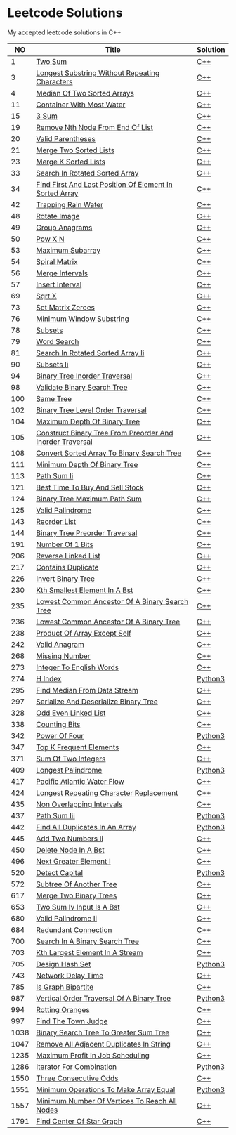 
# Leetcode Solutions
My accepted leetcode solutions in C++

|NO|Title|Solution|
|---|-----|--------|
|1|[Two Sum](https://leetcode.com/problems/two-sum)|[C++](1.two-sum.cpp)|
|3|[Longest Substring Without Repeating Characters](https://leetcode.com/problems/longest-substring-without-repeating-characters)|[C++](3.longest-substring-without-repeating-characters.cpp)|
|4|[Median Of Two Sorted Arrays](https://leetcode.com/problems/median-of-two-sorted-arrays)|[C++](4.median-of-two-sorted-arrays.cpp)|
|11|[Container With Most Water](https://leetcode.com/problems/container-with-most-water)|[C++](11.container-with-most-water.cpp)|
|15|[3 Sum](https://leetcode.com/problems/3-sum)|[C++](15.3-sum.cpp)|
|19|[Remove Nth Node From End Of List](https://leetcode.com/problems/remove-nth-node-from-end-of-list)|[C++](19.remove-nth-node-from-end-of-list.cpp)|
|20|[Valid Parentheses](https://leetcode.com/problems/valid-parentheses)|[C++](20.valid-parentheses.cpp)|
|21|[Merge Two Sorted Lists](https://leetcode.com/problems/merge-two-sorted-lists)|[C++](21.merge-two-sorted-lists.cpp)|
|23|[Merge K Sorted Lists](https://leetcode.com/problems/merge-k-sorted-lists)|[C++](23.merge-k-sorted-lists.cpp)|
|33|[Search In Rotated Sorted Array](https://leetcode.com/problems/search-in-rotated-sorted-array)|[C++](33.search-in-rotated-sorted-array.cpp)|
|34|[Find First And Last Position Of Element In Sorted Array](https://leetcode.com/problems/find-first-and-last-position-of-element-in-sorted-array)|[C++](34.find-first-and-last-position-of-element-in-sorted-array.cpp)|
|42|[Trapping Rain Water](https://leetcode.com/problems/trapping-rain-water)|[C++](42.trapping-rain-water.cpp)|
|48|[Rotate Image](https://leetcode.com/problems/rotate-image)|[C++](48.rotate-image.cpp)|
|49|[Group Anagrams](https://leetcode.com/problems/group-anagrams)|[C++](49.group-anagrams.cpp)|
|50|[Pow X N](https://leetcode.com/problems/pow-x-n)|[C++](50.pow-x-n.cpp)|
|53|[Maximum Subarray](https://leetcode.com/problems/maximum-subarray)|[C++](53.maximum-subarray.cpp)|
|54|[Spiral Matrix](https://leetcode.com/problems/spiral-matrix)|[C++](54.spiral-matrix.cpp)|
|56|[Merge Intervals](https://leetcode.com/problems/merge-intervals)|[C++](56.merge-intervals.cpp)|
|57|[Insert Interval](https://leetcode.com/problems/insert-interval)|[C++](57.insert-interval.cpp)|
|69|[Sqrt X](https://leetcode.com/problems/sqrt-x)|[C++](69.sqrt-x.cpp)|
|73|[Set Matrix Zeroes](https://leetcode.com/problems/set-matrix-zeroes)|[C++](73.set-matrix-zeroes.cpp)|
|76|[Minimum Window Substring](https://leetcode.com/problems/minimum-window-substring)|[C++](76.minimum-window-substring.cpp)|
|78|[Subsets](https://leetcode.com/problems/subsets)|[C++](78.subsets.cpp)|
|79|[Word Search](https://leetcode.com/problems/word-search)|[C++](79.word-search.cpp)|
|81|[Search In Rotated Sorted Array Ii](https://leetcode.com/problems/search-in-rotated-sorted-array-ii)|[C++](81.search-in-rotated-sorted-array-ii.cpp)|
|90|[Subsets Ii](https://leetcode.com/problems/subsets-ii)|[C++](90.subsets-ii.cpp)|
|94|[Binary Tree Inorder Traversal](https://leetcode.com/problems/binary-tree-inorder-traversal)|[C++](94.binary-tree-inorder-traversal.cpp)|
|98|[Validate Binary Search Tree](https://leetcode.com/problems/validate-binary-search-tree)|[C++](98.validate-binary-search-tree.cpp)|
|100|[Same Tree](https://leetcode.com/problems/same-tree)|[C++](100.same-tree.cpp)|
|102|[Binary Tree Level Order Traversal](https://leetcode.com/problems/binary-tree-level-order-traversal)|[C++](102.binary-tree-level-order-traversal.cpp)|
|104|[Maximum Depth Of Binary Tree](https://leetcode.com/problems/maximum-depth-of-binary-tree)|[C++](104.maximum-depth-of-binary-tree.cpp)|
|105|[Construct Binary Tree From Preorder And Inorder Traversal](https://leetcode.com/problems/construct-binary-tree-from-preorder-and-inorder-traversal)|[C++](105.construct-binary-tree-from-preorder-and-inorder-traversal.cpp)|
|108|[Convert Sorted Array To Binary Search Tree](https://leetcode.com/problems/convert-sorted-array-to-binary-search-tree)|[C++](108.convert-sorted-array-to-binary-search-tree.cpp)|
|111|[Minimum Depth Of Binary Tree](https://leetcode.com/problems/minimum-depth-of-binary-tree)|[C++](111.minimum-depth-of-binary-tree.cpp)|
|113|[Path Sum Ii](https://leetcode.com/problems/path-sum-ii)|[C++](113.path-sum-ii.cpp)|
|121|[Best Time To Buy And Sell Stock](https://leetcode.com/problems/best-time-to-buy-and-sell-stock)|[C++](121.best-time-to-buy-and-sell-stock.cpp)|
|124|[Binary Tree Maximum Path Sum](https://leetcode.com/problems/binary-tree-maximum-path-sum)|[C++](124.binary-tree-maximum-path-sum.cpp)|
|125|[Valid Palindrome](https://leetcode.com/problems/valid-palindrome)|[C++](125.valid-palindrome.cpp)|
|143|[Reorder List](https://leetcode.com/problems/reorder-list)|[C++](143.reorder-list.cpp)|
|144|[Binary Tree Preorder Traversal](https://leetcode.com/problems/binary-tree-preorder-traversal)|[C++](144.binary-tree-preorder-traversal.cpp)|
|191|[Number Of 1 Bits](https://leetcode.com/problems/number-of-1-bits)|[C++](191.number-of-1-bits.cpp)|
|206|[Reverse Linked List](https://leetcode.com/problems/reverse-linked-list)|[C++](206.reverse-linked-list.cpp)|
|217|[Contains Duplicate](https://leetcode.com/problems/contains-duplicate)|[C++](217.contains-duplicate.cpp)|
|226|[Invert Binary Tree](https://leetcode.com/problems/invert-binary-tree)|[C++](226.invert-binary-tree.cpp)|
|230|[Kth Smallest Element In A Bst](https://leetcode.com/problems/kth-smallest-element-in-a-bst)|[C++](230.kth-smallest-element-in-a-bst.cpp)|
|235|[Lowest Common Ancestor Of A Binary Search Tree](https://leetcode.com/problems/lowest-common-ancestor-of-a-binary-search-tree)|[C++](235.lowest-common-ancestor-of-a-binary-search-tree.cpp)|
|236|[Lowest Common Ancestor Of A Binary Tree](https://leetcode.com/problems/lowest-common-ancestor-of-a-binary-tree)|[C++](236.lowest-common-ancestor-of-a-binary-tree.cpp)|
|238|[Product Of Array Except Self](https://leetcode.com/problems/product-of-array-except-self)|[C++](238.product-of-array-except-self.cpp)|
|242|[Valid Anagram](https://leetcode.com/problems/valid-anagram)|[C++](242.valid-anagram.cpp)|
|268|[Missing Number](https://leetcode.com/problems/missing-number)|[C++](268.missing-number.cpp)|
|273|[Integer To English Words](https://leetcode.com/problems/integer-to-english-words)|[C++](273.integer-to-english-words.cpp)|
|274|[H Index](https://leetcode.com/problems/h-index)|[Python3](274.h-index.py)|
|295|[Find Median From Data Stream](https://leetcode.com/problems/find-median-from-data-stream)|[C++](295.find-median-from-data-stream.cpp)|
|297|[Serialize And Deserialize Binary Tree](https://leetcode.com/problems/serialize-and-deserialize-binary-tree)|[C++](297.serialize-and-deserialize-binary-tree.cpp)|
|328|[Odd Even Linked List](https://leetcode.com/problems/odd-even-linked-list)|[C++](328.odd-even-linked-list.cpp)|
|338|[Counting Bits](https://leetcode.com/problems/counting-bits)|[C++](338.counting-bits.cpp)|
|342|[Power Of Four](https://leetcode.com/problems/power-of-four)|[Python3](342.power-of-four.py)|
|347|[Top K Frequent Elements](https://leetcode.com/problems/top-k-frequent-elements)|[C++](347.top-k-frequent-elements.cpp)|
|371|[Sum Of Two Integers](https://leetcode.com/problems/sum-of-two-integers)|[C++](371.sum-of-two-integers.cpp)|
|409|[Longest Palindrome](https://leetcode.com/problems/longest-palindrome)|[Python3](409.longest-palindrome.py)|
|417|[Pacific Atlantic Water Flow](https://leetcode.com/problems/pacific-atlantic-water-flow)|[C++](417.pacific-atlantic-water-flow.cpp)|
|424|[Longest Repeating Character Replacement](https://leetcode.com/problems/longest-repeating-character-replacement)|[C++](424.longest-repeating-character-replacement.cpp)|
|435|[Non Overlapping Intervals](https://leetcode.com/problems/non-overlapping-intervals)|[C++](435.non-overlapping-intervals.cpp)|
|437|[Path Sum Iii](https://leetcode.com/problems/path-sum-iii)|[Python3](437.path-sum-iii.py)|
|442|[Find All Duplicates In An Array](https://leetcode.com/problems/find-all-duplicates-in-an-array)|[Python3](442.find-all-duplicates-in-an-array.py)|
|445|[Add Two Numbers Ii](https://leetcode.com/problems/add-two-numbers-ii)|[C++](445.add-two-numbers-ii.cpp)|
|450|[Delete Node In A Bst](https://leetcode.com/problems/delete-node-in-a-bst)|[C++](450.delete-node-in-a-bst.cpp)|
|496|[Next Greater Element I](https://leetcode.com/problems/next-greater-element-i)|[C++](496.next-greater-element-i.cpp)|
|520|[Detect Capital](https://leetcode.com/problems/detect-capital)|[Python3](520.detect-capital.py)|
|572|[Subtree Of Another Tree](https://leetcode.com/problems/subtree-of-another-tree)|[C++](572.subtree-of-another-tree.cpp)|
|617|[Merge Two Binary Trees](https://leetcode.com/problems/merge-two-binary-trees)|[C++](617.merge-two-binary-trees.cpp)|
|653|[Two Sum Iv Input Is A Bst](https://leetcode.com/problems/two-sum-iv-input-is-a-bst)|[C++](653.two-sum-iv-input-is-a-bst.cpp)|
|680|[Valid Palindrome Ii](https://leetcode.com/problems/valid-palindrome-ii)|[C++](680.valid-palindrome-ii.cpp)|
|684|[Redundant Connection](https://leetcode.com/problems/redundant-connection)|[C++](684.redundant-connection.cpp)|
|700|[Search In A Binary Search Tree](https://leetcode.com/problems/search-in-a-binary-search-tree)|[C++](700.search-in-a-binary-search-tree.cpp)|
|703|[Kth Largest Element In A Stream](https://leetcode.com/problems/kth-largest-element-in-a-stream)|[C++](703.kth-largest-element-in-a-stream.cpp)|
|705|[Design Hash Set](https://leetcode.com/problems/design-hash-set)|[Python3](705.design-hash-set.py)|
|743|[Network Delay Time](https://leetcode.com/problems/network-delay-time)|[C++](743.network-delay-time.cpp)|
|785|[Is Graph Bipartite](https://leetcode.com/problems/is-graph-bipartite)|[C++](785.is-graph-bipartite.cpp)|
|987|[Vertical Order Traversal Of A Binary Tree](https://leetcode.com/problems/vertical-order-traversal-of-a-binary-tree)|[Python3](987.vertical-order-traversal-of-a-binary-tree.py)|
|994|[Rotting Oranges](https://leetcode.com/problems/rotting-oranges)|[C++](994.rotting-oranges.cpp)|
|997|[Find The Town Judge](https://leetcode.com/problems/find-the-town-judge)|[C++](997.find-the-town-judge.cpp)|
|1038|[Binary Search Tree To Greater Sum Tree](https://leetcode.com/problems/binary-search-tree-to-greater-sum-tree)|[C++](1038.binary-search-tree-to-greater-sum-tree.cpp)|
|1047|[Remove All Adjacent Duplicates In String](https://leetcode.com/problems/remove-all-adjacent-duplicates-in-string)|[C++](1047.remove-all-adjacent-duplicates-in-string.cpp)|
|1235|[Maximum Profit In Job Scheduling](https://leetcode.com/problems/maximum-profit-in-job-scheduling)|[C++](1235.maximum-profit-in-job-scheduling.cpp)|
|1286|[Iterator For Combination](https://leetcode.com/problems/iterator-for-combination)|[Python3](1286.iterator-for-combination.py)|
|1550|[Three Consecutive Odds](https://leetcode.com/problems/three-consecutive-odds)|[C++](1550.three-consecutive-odds.cpp)|
|1551|[Minimum Operations To Make Array Equal](https://leetcode.com/problems/minimum-operations-to-make-array-equal)|[Python3](1551.minimum-operations-to-make-array-equal.py)|
|1557|[Minimum Number Of Vertices To Reach All Nodes](https://leetcode.com/problems/minimum-number-of-vertices-to-reach-all-nodes)|[C++](1557.minimum-number-of-vertices-to-reach-all-nodes.cpp)|
|1791|[Find Center Of Star Graph](https://leetcode.com/problems/find-center-of-star-graph)|[C++](1791.find-center-of-star-graph.cpp)|
